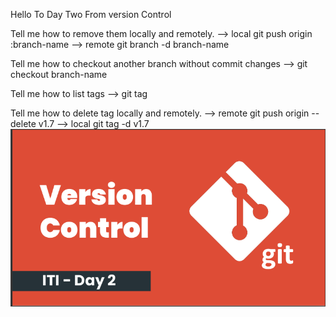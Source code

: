 Hello To Day Two From version Control 

Tell me how to remove them locally and remotely.
--> local git push origin :branch-name 
--> remote git branch -d branch-name

Tell me how to checkout another branch without commit changes 
 --> git checkout branch-name

 Tell me how to list tags 
 --> git tag

 Tell me how to delete tag locally and remotely.
 --> remote git push origin --delete v1.7
 --> local git tag -d v1.7
![alt text](vc.png)

